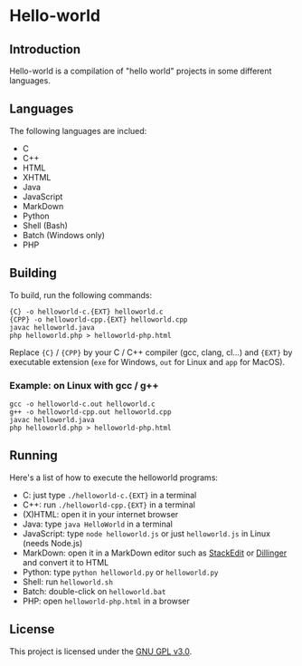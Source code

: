 # Hello-world

## Introduction

Hello-world is a compilation of "hello world" projects in some different languages.

## Languages

The following languages are inclued:
 - C
 - C++
 - HTML
 - XHTML
 - Java
 - JavaScript
 - MarkDown
 - Python
 - Shell (Bash)
 - Batch (Windows only)
 - PHP

## Building

To build, run the following commands:
```
{C} -o helloworld-c.{EXT} helloworld.c
{CPP} -o helloworld-cpp.{EXT} helloworld.cpp
javac helloworld.java
php helloworld.php > helloworld-php.html
```
Replace `{C}` / `{CPP}` by your C / C++ compiler (gcc, clang, cl...) and `{EXT}` by executable extension (`exe` for Windows, `out` for Linux and `app` for MacOS).

### **Example:** on Linux with gcc / g++
```
gcc -o helloworld-c.out helloworld.c
g++ -o helloworld-cpp.out helloworld.cpp
javac helloworld.java
php helloworld.php > helloworld-php.html
```

## Running

Here's a list of how to execute the helloworld programs:
 - C: just type `./helloworld-c.{EXT}` in a terminal
 - C++: run `./helloworld-cpp.{EXT}` in a terminal
 - (X)HTML: open it in your internet browser
 - Java: type `java HelloWorld` in a terminal
 - JavaScript: type `node helloworld.js` or just `helloworld.js` in Linux (needs Node.js)
 - MarkDown: open it in a MarkDown editor such as [StackEdit](https://stackedit.io/) or [Dillinger](https://dillinger.io/) and convert it to HTML
 - Python: type `python helloworld.py` or `helloworld.py`
 - Shell: run `helloworld.sh`
 - Batch: double-click on `helloworld.bat`
 - PHP: open `helloworld-php.html` in a browser

## License

This project is licensed under the [GNU <abbr title="General Public License">GPL</abbr> v3.0](LICENSE).
